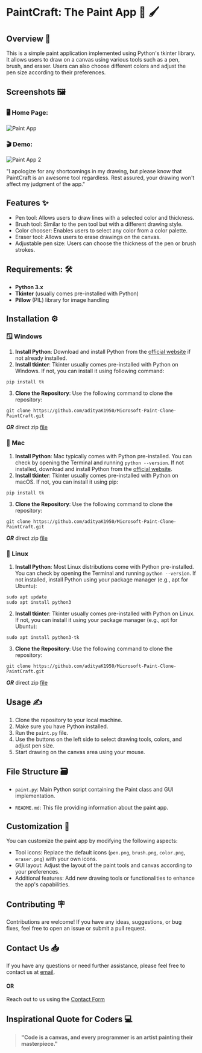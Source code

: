 # PaintCraft: The Paint App 🎨 🖌️

## Overview 📖

This is a simple paint application implemented using Python's tkinter library. It allows users to draw on a canvas using various tools such as a pen, brush, and eraser. Users can also choose different colors and adjust the pen size according to their preferences.

## Screenshots 🖼️

### 🖥️ Home Page:
![Paint App](https://github.com/adityaK1950/Flappy-Santa-Hand-Game/assets/156563981/c9ccc947-5667-46b1-8ed4-0ea774c60fed)

### 🎬 Demo:
![Paint App 2](https://github.com/adityaK1950/Flappy-Santa-Hand-Game/assets/156563981/93d65417-fc18-4fee-8171-6610ae96835e)

"I apologize for any shortcomings in my drawing, but please know that PaintCraft is an awesome tool regardless. Rest assured, your drawing won't affect my judgment of the app."


## Features ✨

- Pen tool: Allows users to draw lines with a selected color and thickness.
- Brush tool: Similar to the pen tool but with a different drawing style.
- Color chooser: Enables users to select any color from a color palette.
- Eraser tool: Allows users to erase drawings on the canvas.
- Adjustable pen size: Users can choose the thickness of the pen or brush strokes.

## Requirements: 🛠️

- **Python 3.x**
- **Tkinter** (usually comes pre-installed with Python)
- **Pillow** (PIL) library for image handling


## Installation ⚙️

### 🪟 Windows 

1. **Install Python**: Download and install Python from the [official website](https://www.python.org/downloads/) if not already installed.
2. **Install tkinter**: Tkinter usually comes pre-installed with Python on Windows. If not, you can install it using following command:
```
pip install tk
```
3. **Clone the Repository**: Use the following command to clone the repository:
```
git clone https://github.com/adityaK1950/Microsoft-Paint-Clone-PaintCraft.git

```
***OR*** direct zip [file](https://github.com/adityaK1950/Microsoft-Paint-Clone-PaintCraft)


### 🍏 Mac

1. **Install Python**: Mac typically comes with Python pre-installed. You can check by opening the Terminal and running `python --version`. If not installed, download and install Python from the [official website](https://www.python.org/downloads/).
2. **Install tkinter**: Tkinter usually comes pre-installed with Python on macOS. If not, you can install it using pip:
```
pip install tk
```
3. **Clone the Repository**: Use the following command to clone the repository:
```
git clone https://github.com/adityaK1950/Microsoft-Paint-Clone-PaintCraft.git
```
***OR*** direct zip [file](https://github.com/adityaK1950/Microsoft-Paint-Clone-PaintCraft)


### 🐧 Linux

1. **Install Python**: Most Linux distributions come with Python pre-installed. You can check by opening the Terminal and running `python --version`. If not installed, install Python using your package manager (e.g., apt for Ubuntu):
```
sudo apt update
sudo apt install python3
```
2. **Install tkinter**: Tkinter usually comes pre-installed with Python on Linux. If not, you can install it using your package manager (e.g., apt for Ubuntu):
```
sudo apt install python3-tk
```
3. **Clone the Repository**: Use the following command to clone the repository:
```
git clone https://github.com/adityaK1950/Microsoft-Paint-Clone-PaintCraft.git
```
***OR*** direct zip [file](https://github.com/adityaK1950/Microsoft-Paint-Clone-PaintCraft)


## Usage ✍ 

1. Clone the repository to your local machine.
2. Make sure you have Python installed.
3. Run the `paint.py` file.
4. Use the buttons on the left side to select drawing tools, colors, and adjust pen size.
5. Start drawing on the canvas area using your mouse.

## File Structure 🗃️

- `paint.py`: Main Python script containing the Paint class and GUI implementation.

- `README.md`: This file providing information about the paint app.


## Customization 🔧

You can customize the paint app by modifying the following aspects:

- Tool icons: Replace the default icons (`pen.png`, `brush.png`, `color.png`, `eraser.png`) with your own icons.
- GUI layout: Adjust the layout of the paint tools and canvas according to your preferences.
- Additional features: Add new drawing tools or functionalities to enhance the app's capabilities.

## Contributing 🪧

Contributions are welcome! If you have any ideas, suggestions, or bug fixes, feel free to open an issue or submit a pull request.

## Contact Us 📥

If you have any questions or need further assistance, please feel free to contact us at [email]( adityakakadeoffice@gmail.com).
#### OR
Reach out to us using the [Contact Form](https://forms.gle/cEcJ9uEiz1XVbsuw8)

## Inspirational Quote for Coders 💻
> #### "Code is a canvas, and every programmer is an artist painting their masterpiece."

